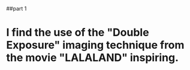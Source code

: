 ##part 1
# I find the use of the "Double Exposure" imaging technique from the movie "LALALAND" inspiring. 
